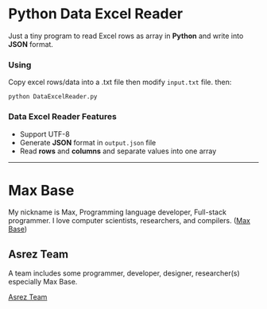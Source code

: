 # Python Data Excel Reader

Just a tiny program to read Excel rows as array in **Python** and write into **JSON** format.


### Using

Copy excel rows/data into a .txt file then modify `input.txt` file.
then:

```
python DataExcelReader.py 
```

### Data Excel Reader Features

- Support UTF-8
- Generate **JSON** format in `output.json` file
- Read **rows** and **columns** and separate values into one array

---------

# Max Base

My nickname is Max, Programming language developer, Full-stack programmer. I love computer scientists, researchers, and compilers. ([Max Base](https://maxbase.org/))

## Asrez Team

A team includes some programmer, developer, designer, researcher(s) especially Max Base.

[Asrez Team](https://www.asrez.com/)
